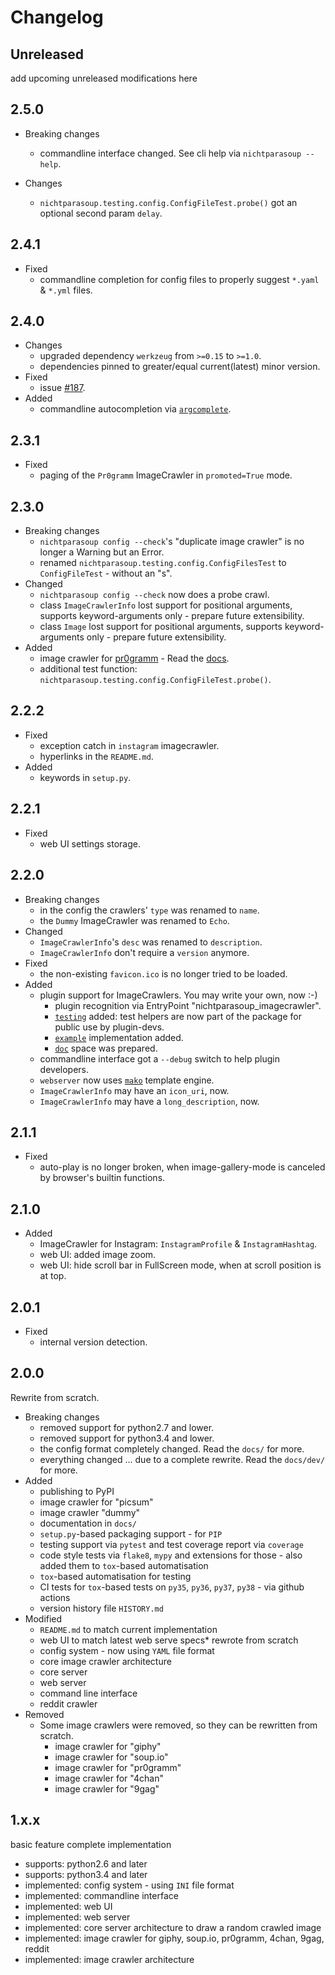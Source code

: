 # Changelog

## Unreleased

add upcoming unreleased modifications here

## 2.5.0

* Breaking changes
  * commandline interface changed. See cli help via `nichtparasoup --help`.

* Changes
  * `nichtparasoup.testing.config.ConfigFileTest.probe()` got an optional second param `delay`.

## 2.4.1

* Fixed
  * commandline completion for config files to properly suggest `*.yaml` & `*.yml` files.

## 2.4.0

* Changes
  * upgraded dependency `werkzeug` from `>=0.15` to `>=1.0`.
  * dependencies pinned to greater/equal current(latest) minor version.
* Fixed
  * issue [#187](https://github.com/k4cg/nichtparasoup/issues/187).
* Added
  * commandline autocompletion via [`argcomplete`](https://pypi.org/project/argcomplete/).

## 2.3.1

* Fixed
  * paging of the `Pr0gramm` ImageCrawler in `promoted=True` mode.

## 2.3.0

* Breaking changes
  * `nichtparasoup config --check`'s "duplicate image crawler" is no longer a Warning but an Error.
  * renamed `nichtparasoup.testing.config.ConfigFilesTest` to `ConfigFileTest` - without an "s".
* Changed
  * `nichtparasoup config --check` now does a probe crawl.
  * class `ImageCrawlerInfo` lost support for positional arguments, supports keyword-arguments only - prepare future extensibility.
  * class `Image` lost support for positional arguments, supports keyword-arguments only - prepare future extensibility.
* Added
  * image crawler for [pr0gramm](https://pr0gramm.com) - Read the [docs](./docs/imagecrawlers/pr0gramm.md).
  * additional test function: `nichtparasoup.testing.config.ConfigFileTest.probe()`.

## 2.2.2

* Fixed
  * exception catch in `instagram` imagecrawler.
  * hyperlinks in the `README.md`.
* Added
  * keywords in `setup.py`.

## 2.2.1

* Fixed
  * web UI settings storage.

## 2.2.0

* Breaking changes
  * in the config the crawlers' `type` was renamed to `name`.
  * the `Dummy` ImageCrawler was renamed to `Echo`.
* Changed
  * `ImageCrawlerInfo`'s `desc` was renamed to `description`.
  * `ImageCrawlerInfo` don't require a `version` anymore.
* Fixed
  * the non-existing `favicon.ico` is no longer tried to be loaded.
* Added
  * plugin support for ImageCrawlers. You may write your own, now :-)
    * plugin recognition via EntryPoint "nichtparasoup_imagecrawler".
    * [`testing`](nichtparasoup/testing) added: test helpers are now part of the package for public use by plugin-devs.
    * [`example`](examples/nichtparasoup-imagecrawler-plugin) implementation added.
    * [`doc`](docs/plugin-development) space was prepared.
  * commandline interface got a `--debug` switch to help plugin developers.
  * `webserver` now uses [`mako`](https://www.makotemplates.org/) template engine.
  * `ImageCrawlerInfo` may have an `icon_uri`, now.
  * `ImageCrawlerInfo` may have a `long_description`, now.

## 2.1.1

* Fixed
  * auto-play is no longer broken, when image-gallery-mode is canceled by browser's builtin functions.

## 2.1.0

* Added
  * ImageCrawler for Instagram: `InstagramProfile` & `InstagramHashtag`.
  * web UI: added image zoom.
  * web UI: hide scroll bar in FullScreen mode, when at scroll position is at top.

## 2.0.1

* Fixed
  * internal version detection.

## 2.0.0

Rewrite from scratch.

* Breaking changes
  * removed support for python2.7 and lower.
  * removed support for python3.4 and lower.
  * the config format completely changed. Read the `docs/` for more.
  * everything changed ... due to a complete rewrite. Read the `docs/dev/` for more.
* Added
  * publishing to PyPI
  * image crawler for "picsum"
  * image crawler "dummy"
  * documentation in `docs/`
  * `setup.py`-based packaging support - for `PIP`
  * testing support via `pytest` and test coverage report via `coverage`
  * code style tests via `flake8`, `mypy` and extensions for those - also added them to `tox`-based automatisation
  * `tox`-based automatisation for testing
  * CI tests for `tox`-based tests on `py35`, `py36`, `py37`, `py38` - via github actions
  * version history file `HISTORY.md`
* Modified
  * `README.md` to match current implementation
  * web UI to match latest web serve specs* rewrote from scratch
  * config system - now using `YAML` file format
  * core image crawler architecture
  * core server
  * web server
  * command line interface
  * reddit crawler
* Removed
  * Some image crawlers were removed, so they can be rewritten from scratch.
    * image crawler for "giphy"
    * image crawler for "soup.io"
    * image crawler for "pr0gramm"
    * image crawler for "4chan"
    * image crawler for "9gag"

## 1.x.x

basic feature complete implementation

* supports: python2.6 and later
* supports: python3.4 and later
* implemented: config system - using `INI` file format
* implemented: commandline interface
* implemented: web UI
* implemented: web server
* implemented: core server architecture to draw a random crawled image
* implemented: image crawler for giphy, soup.io, pr0gramm, 4chan, 9gag, reddit
* implemented: image crawler architecture
